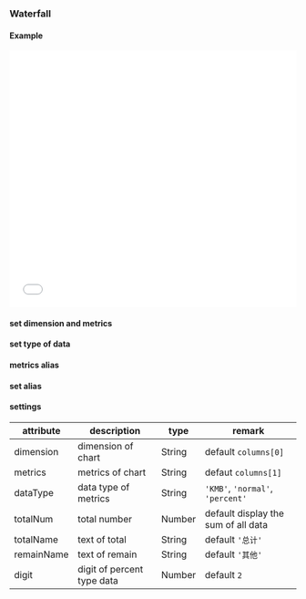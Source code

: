 ### Waterfall

#### Example

<iframe width="100%" height="450" src="//jsfiddle.net/vue_echarts/tecfxdg9/68/embedded/result,html,js/?bodyColor=fff" allowfullscreen="allowfullscreen" frameborder="0"></iframe>

#### set dimension and metrics

<vuep template="#set-metrics-dimension"></vuep>

<script v-pre type="text/x-template" id="set-metrics-dimension">
<template>
  <ve-waterfall :data="chartData" :settings="chartSettings"></ve-waterfall>
</template>

<script>
  module.exports = {
    created: function () {
      this.chartData = {
        columns: ['action', 'time'],
        rows: [
          { 'action': 'eat', 'time': 4 },
          { 'action': 'sleep', 'time': 10 },
          { 'action': 'learn', 'time': 5 }
        ]
      }
      this.chartSettings = {
        dimension: 'action',
        metrics: 'time'
      }
    }
  }
</script>
</script>

#### set type of data

<vuep template="#set-data-type"></vuep>

<script v-pre type="text/x-template" id="set-data-type">
<template>
  <ve-waterfall :data="chartData" :settings="chartSettings"></ve-waterfall>
</template>

<script>
  module.exports = {
    created: function () {
      this.chartData = {
        columns: ['action', 'time'],
        rows: [
          { 'action': 'eat', 'time': 0.1 },
          { 'action': 'sleep', 'time': 0.2 },
          { 'action': 'learn', 'time': 0.3 }
        ]
      }
      this.chartSettings = {
        "dataType": "percent"
      }
    }
  }
</script>
</script>

#### metrics alias

<vuep template="#change-metrics-name"></vuep>

<script v-pre type="text/x-template" id="change-metrics-name">
<template>
  <ve-waterfall :data="chartData" :settings="chartSettings"></ve-waterfall>
</template>

<script>
  module.exports = {
    created: function () {
      this.chartData = {
        columns: ['action', 'time'],
        rows: [
          { 'action': 'eat', 'time': 0.1 },
          { 'action': 'sleep', 'time': 0.2 },
          { 'action': 'learn', 'time': 0.3 }
        ]
      }
      this.chartSettings = {
        labelMap: {
          'time': 't'
        }
      }
    }
  }
</script>
</script>

#### set alias

<vuep template="#set-label"></vuep>

<script v-pre type="text/x-template" id="set-label">
<template>
  <ve-waterfall :data="chartData" :settings="chartSettings"></ve-waterfall>
</template>

<script>
  module.exports = {
    created: function () {
      this.chartData = {
        columns: ['action', 'time'],
        rows: [
          { 'action': 'eat', 'time': 4 },
          { 'action': 'sleep', 'time': 10 },
          { 'action': 'learn', 'time': 5 }
        ]
      }
      this.chartSettings = {
        totalNum: 24,
        totalName: 'timeAll',
        remainName: 'timeRemain'
      }
    }
  }
</script>
</script>

#### settings

| attribute | description | type | remark |
| --- | --- | --- | --- |
| dimension | dimension of chart | String | default `columns[0]` |
| metrics | metrics of chart | String | defaut `columns[1]` |
| dataType | data type of metrics | String | `'KMB'`, `'normal'`, `'percent'` |
| totalNum | total number | Number | default display the sum of all data |
| totalName | text of total | String | default `'总计'` |
| remainName | text of remain | String | default `'其他'` |
| digit | digit of percent type data | Number | default `2` |
